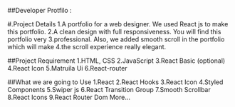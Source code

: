 ##Developer Protfilo :

#.Project Details
1.A portfolio for a web designer. We used React js to make this portfolio.
2.A clean design with full responsiveness. You will find this portfolio very 
3.professional. Also, we added smooth scroll in the portfolio which will make
4.the scroll experience really elegant.



##Project Requirement
1.HTML, CSS
2.JavaScript
3.React Basic (optional)
4.React Icon
5.Matruila Ui
6.React-router


##What we are going to Use
1.React
2.React Hooks
3.React Icon
4.Styled Components
5.Swiper js
6.React Transition Group
7.Smooth Scrollbar
8.React Icons
9.React Router Dom
More...
